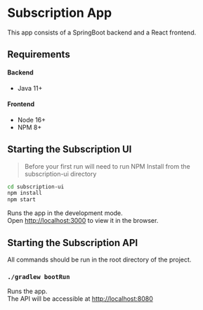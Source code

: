 # Subscription App

This app consists of a SpringBoot backend and a React frontend.

## Requirements
#### Backend
- Java 11+
#### Frontend
- Node 16+  
- NPM 8+  

## Starting the Subscription UI
> Before your first run will need to run NPM Install from the subscription-ui directory
```bash
cd subscription-ui
npm install
npm start
```
Runs the app in the development mode.\
Open [http://localhost:3000](http://localhost:3000) to view it in the browser.

## Starting the Subscription API
All commands should be run in the root directory of the project.

### `./gradlew bootRun`
Runs the app.  
The API will be accessible at [http://localhost:8080](http://localhost:8080) 

